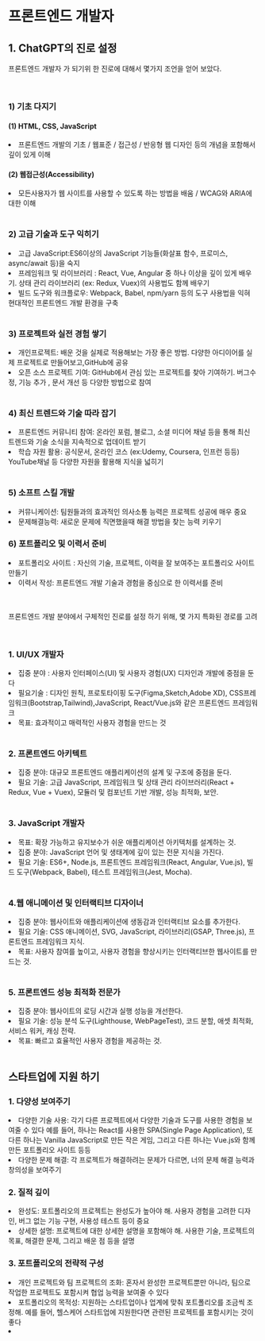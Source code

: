 <h1> 프론트엔드 개발자 </h1>
<h2> 1. ChatGPT의 진로 설정</h2>
<p> 프론트엔드 개발자 가 되기위 한 진로에 대해서 몇가지 조언을 얻어 보았다.</p>
<br/>
<h3> 1) 기초 다지기 </h3>
<h4> (1) HTML, CSS, JavaScript </h4>
<li>프론트엔드 개발의 기초 / 웹표준 / 접근성 / 반응형 웹 디자인 등의 개념을 포함해서 깊이 있게 이해</li>
<h4>(2) 웹접근성(Accessibility)</h4>
<li>모든사용자가 웹 사이트를 사용할 수 있도록 하는 방법을 배움 / WCAG와 ARIA에 대한 이해</li>
<br/>
<h3>2) 고급 기술과 도구 익히기</h3>
<li>고급 JavaScript:ES6이상의 JavaScript 기능들(화살표 함수, 프로미스, async/await 등)을 숙지</li>
<li>프레임워크 및 라이브러리 : React, Vue, Angular 중 하나 이상을 깊이 있게 배우기. 상태 관리 라이브러리 (ex: Redux, Vuex)의 사용법도 함께 배우기</li>
<li>빌드 도구와 워크플로우: Webpack, Babel, npm/yarn 등의 도구 사용법을 익혀 현대적인 프론트엔드 개발 환경을 구축</li>
<br/>
<h3>3) 프로젝트와 실전 경험 쌓기</h3>
<li>개인프로젝트: 배운 것을 실제로 적용해보는 가장 좋은 방법. 다양한 아디이어를 실제 프로젝트로 만들어보고,GitHub에 공유</li>
<li>오픈 소스 프로젝트 기여: GitHub에서 관심 있는 프로젝트를 찾아 기여하기. 버그수정, 기능 추가 , 문서 개선 등 다양한 방법으로 참여</li>
<br/>
<h3> 4) 최신 트렌드와 기술 따라 잡기</h3>
<li>프론트엔드 커뮤니티 참여: 온라인 포럼, 블로그, 소셜 미디어 채널 등을 통해 최신 트렌드와 기술 소식을 지속적으로 업데이트 받기</li>
<li>학습 자원 활용: 공식문서, 온라인 코스 (ex:Udemy, Coursera, 인프런 등등) YouTube채널 등 다양한 자원을 활용해 지식을 넓히기 </li>
<br/>
<h3>5) 소프트 스킬 개발</h3>
<li>커뮤니케이션: 팀원들과의 효과적인 의사소통 능력은 프로젝트 성공에 매우 중요</li>
<li>문제해결능력: 새로운 문제에 직면했을때 해결 방법을 찾는 능력 키우기</li>
<h3>6) 포트폴리오 및 이력서 준비</h3>
<li>포트폴리오 사이트 : 자신의 기술, 프로젝트, 이력을 잘 보여주는 포트폴리오 사이트 만들기</li>
<li>이력서 작성: 프론트엔드 개발 기술과 경험을 중심으로 한 이력서를 준비</li>
<br/>
<br/>
<p>프론트엔드 개발 분야에서 구체적인 진로를 설정 하기 위해, 몇 가지 특화된 경로를 고려</p>
<br/>
<h3>1. UI/UX 개발자</h3>
<li>집중 분야 : 사용자 인터페이스(UI) 및 사용자 경험(UX) 디자인과 개발에 중점을 둔다</li>
<li>필요기술 : 디자인 원칙, 프로토타이핑 도구(Figma,Sketch,Adobe XD), CSS프레임워크(Bootstrap,Tailwind),JavaScript, React/Vue.js와 같은 프론트엔드 프레임워크</li>
<li>목표: 효과적이고 매력적인 사용자 경험을 만드는 것</li>
<br/>
<h3>2. 프론트엔드 아키텍트</h3>
<li>집중 분야: 대규모 프론트엔드 애플리케이션의 설계 및 구조에 중점을 둔다.</li>
<li>필요 기술: 고급 JavaScript, 프레임워크 및 상태 관리 라이브러리(React + Redux, Vue + Vuex), 모듈러 및 컴포넌트 기반 개발, 성능 최적화, 보안.</li>
<br/>
<h3>3. JavaScript 개발자</h3>
<li>목표: 확장 가능하고 유지보수가 쉬운 애플리케이션 아키텍처를 설계하는 것.</li>
<li>집중 분야: JavaScript 언어 및 생태계에 깊이 있는 전문 지식을 가진다.</li>
<li>필요 기술: ES6+, Node.js, 프론트엔드 프레임워크(React, Angular, Vue.js), 빌드 도구(Webpack, Babel), 테스트 프레임워크(Jest, Mocha).</li>
<br/>
<h3>4.웹 애니메이션 및 인터랙티브 디자이너</h3>
<li>집중 분야: 웹사이트와 애플리케이션에 생동감과 인터랙티브 요소를 추가한다.</li>
<li>필요 기술: CSS 애니메이션, SVG, JavaScript, 라이브러리(GSAP, Three.js), 프론트엔드 프레임워크 지식.</li>
<li>목표: 사용자 참여를 높이고, 사용자 경험을 향상시키는 인터랙티브한 웹사이트를 만드는 것.</li>
<br/>
<h3>5. 프론트엔드 성능 최적화 전문가</h3>
<li>집중 분야: 웹사이트의 로딩 시간과 실행 성능을 개선한다.</li>
<li>필요 기술: 성능 분석 도구(Lighthouse, WebPageTest), 코드 분할, 애셋 최적화, 서비스 워커, 캐싱 전략.</li>
<li>목표: 빠르고 효율적인 사용자 경험을 제공하는 것.</li>
<br/>
<h2>스타트업에 지원 하기</h2>
<h3>1. 다양성 보여주기</h3>
<li>다양한 기술 사용: 각기 다른 프로젝트에서 다양한 기술과 도구를 사용한 경험을 보여줄 수 있다 예를 들어, 하나는 React를 사용한 SPA(Single Page Application), 또 다른 하나는 Vanilla JavaScript로 만든 작은 게임, 그리고 다른 하나는 Vue.js와 함께 만든 포트폴리오 사이트 등등</li>
<li>다양한 문제 해결: 각 프로젝트가 해결하려는 문제가 다르면, 너의 문제 해결 능력과 창의성을 보여주기</li>
<h3>2. 질적 깊이</h3>
<li>완성도: 포트폴리오의 프로젝트는 완성도가 높아야 해. 사용자 경험을 고려한 디자인, 버그 없는 기능 구현, 사용성 테스트 등이 중요</li>
<li>상세한 설명: 프로젝트에 대한 상세한 설명을 포함해야 해. 사용한 기술, 프로젝트의 목표, 해결한 문제, 그리고 배운 점 등을 설명</li>
<h3>3. 포트폴리오의 전략적 구성</h3>
<li>개인 프로젝트와 팀 프로젝트의 조화: 혼자서 완성한 프로젝트뿐만 아니라, 팀으로 작업한 프로젝트도 포함시켜 협업 능력을 보여줄 수 있다</li>
<li>포트폴리오의 목적성: 지원하는 스타트업이나 업계에 맞춰 포트폴리오를 조금씩 조정해. 예를 들어, 헬스케어 스타트업에 지원한다면 관련된 프로젝트를 포함시키는 것이 좋다</li>
<li></li>
